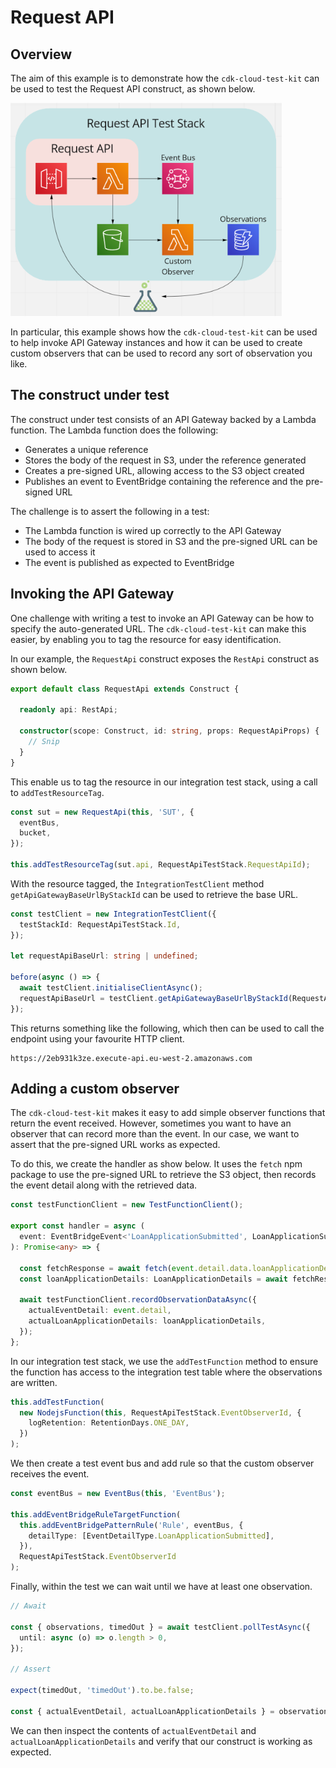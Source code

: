# Request API

## Overview

The aim of this example is to demonstrate how the `cdk-cloud-test-kit` can be used to test the Request API construct, as shown below.

![Diagram showing the Notification Hub construct](https://raw.githubusercontent.com/andybalham/cdk-cloud-test-kit/main/examples/request-api/images/request-api-overview.png)

In particular, this example shows how the `cdk-cloud-test-kit` can be used to help invoke API Gateway instances and how it can be used to create custom observers that can be used to record any sort of observation you like.

## The construct under test

The construct under test consists of an API Gateway backed by a Lambda function. The Lambda function does the following:

- Generates a unique reference
- Stores the body of the request in S3, under the reference generated
- Creates a pre-signed URL, allowing access to the S3 object created
- Publishes an event to EventBridge containing the reference and the pre-signed URL

The challenge is to assert the following in a test:

- The Lambda function is wired up correctly to the API Gateway
- The body of the request is stored in S3 and the pre-signed URL can be used to access it
- The event is published as expected to EventBridge

## Invoking the API Gateway

One challenge with writing a test to invoke an API Gateway can be how to specify the auto-generated URL. The `cdk-cloud-test-kit` can make this easier, by enabling you to tag the resource for easy identification.

In our example, the `RequestApi` construct exposes the `RestApi` construct as shown below.

```TypeScript
export default class RequestApi extends Construct {

  readonly api: RestApi;

  constructor(scope: Construct, id: string, props: RequestApiProps) {
    // Snip
  }
}
```

This enable us to tag the resource in our integration test stack, using a call to `addTestResourceTag`.

```TypeScript
const sut = new RequestApi(this, 'SUT', {
  eventBus,
  bucket,
});

this.addTestResourceTag(sut.api, RequestApiTestStack.RequestApiId);
```

With the resource tagged, the `IntegrationTestClient` method `getApiGatewayBaseUrlByStackId` can be used to retrieve the base URL.

```TypeScript
const testClient = new IntegrationTestClient({
  testStackId: RequestApiTestStack.Id,
});

let requestApiBaseUrl: string | undefined;

before(async () => {
  await testClient.initialiseClientAsync();
  requestApiBaseUrl = testClient.getApiGatewayBaseUrlByStackId(RequestApiTestStack.RequestApiId);
});
```

This returns something like the following, which then can be used to call the endpoint using your favourite HTTP client.

```
https://2eb931k3ze.execute-api.eu-west-2.amazonaws.com
```

## Adding a custom observer

The `cdk-cloud-test-kit` makes it easy to add simple observer functions that return the event received. However, sometimes you want to have an observer that can record more than the event. In our case, we want to assert that the pre-signed URL works as expected.

To do this, we create the handler as show below. It uses the `fetch` npm package to use the pre-signed URL to retrieve the S3 object, then records the event detail along with the retrieved data.

```TypeScript
const testFunctionClient = new TestFunctionClient();

export const handler = async (
  event: EventBridgeEvent<'LoanApplicationSubmitted', LoanApplicationSubmitted>
): Promise<any> => {

  const fetchResponse = await fetch(event.detail.data.loanApplicationDetailsUrl);
  const loanApplicationDetails: LoanApplicationDetails = await fetchResponse.json();

  await testFunctionClient.recordObservationDataAsync({
    actualEventDetail: event.detail,
    actualLoanApplicationDetails: loanApplicationDetails,
  });
};
```

In our integration test stack, we use the `addTestFunction` method to ensure the function has access to the integration test table where the observations are written.

```TypeScript
this.addTestFunction(
  new NodejsFunction(this, RequestApiTestStack.EventObserverId, {
    logRetention: RetentionDays.ONE_DAY,
  })
);
```

We then create a test event bus and add rule so that the custom observer receives the event.

```TypeScript
const eventBus = new EventBus(this, 'EventBus');

this.addEventBridgeRuleTargetFunction(
  this.addEventBridgePatternRule('Rule', eventBus, {
    detailType: [EventDetailType.LoanApplicationSubmitted],
  }),
  RequestApiTestStack.EventObserverId
);
```

Finally, within the test we can wait until we have at least one observation.

```TypeScript
// Await

const { observations, timedOut } = await testClient.pollTestAsync({
  until: async (o) => o.length > 0,
});

// Assert

expect(timedOut, 'timedOut').to.be.false;

const { actualEventDetail, actualLoanApplicationDetails } = observations[0].data;
```

We can then inspect the contents of `actualEventDetail` and `actualLoanApplicationDetails` and verify that our construct is working as expected.
